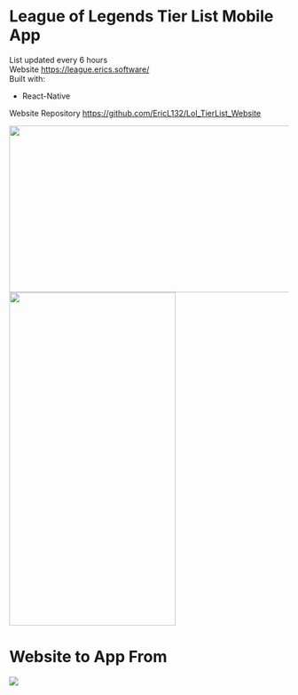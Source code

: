 # League of Legends Tier List Mobile App
List updated every 6 hours  
Website https://league.erics.software/  
Built with:
* React-Native

Website Repository https://github.com/EricL132/Lol_TierList_Website
<div>
<img src="https://i.gyazo.com/b4f8e355a3648121c8c19ceae9112407.png" width="600" height="300">

<img src="https://i.gyazo.com/82be85d70b7e30892e83daedc60edbea.png" width="300" height="600">
</div>  

# Website to App From  
![](https://i.gyazo.com/d7d44330afd8c94c22f664c062d95271.png)
